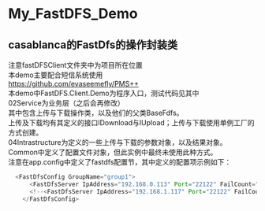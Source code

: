 # My_FastDFS_Demo
casablanca的FastDfs的操作封装类 
-------

注意fastDFSClient文件夹中为项目所在位置<br>
本demo主要配合短信系统使用<br>
https://github.com/evaseemefly/PMS++<br>
本demo中FastDFS.Client.Demo为程序入口，测试代码见其中<br>
02Service为业务层（之后会再修改）<br>
其中包含上传与下载操作类，以及他们的父类BaseFdfs。<br>
上传及下载均有其定义的接口IDownload与IUpload；上传与下载使用单例工厂的方式创建。<br>
04Intrastructure为定义的一些上传与下载的参数对象，以及结果对象。<br>
Common中定义了配置文件对象，但此实例中最终未使用此种方式。<br>
注意在app.config中定义了fastdfs配置节，其中定义的配置项示例如下：<br>
```java
  <FastDfsConfig GroupName="group1">
      <FastDfsServer IpAddress="192.168.0.113" Port="22122" FailCount="10" MaxFailCount="50"/>
      <!--<FastDfsServer IpAddress="192.168.1.117" Port="22122" FailCount="10" MaxFailCount="50"/>-->
    </FastDfsConfig> 
